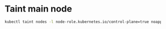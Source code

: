 # Taint main node

```bash
kubectl taint nodes -l node-role.kubernetes.io/control-plane=true noapps=true:NoSchedule
```

